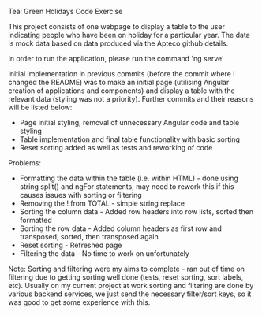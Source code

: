 Teal Green Holidays Code Exercise

This project consists of one webpage to display a table to the user indicating people who have been on holiday for a particular year. The data is mock data based on data produced via the Apteco github details.

In order to run the application, please run the command 'ng serve'

Initial implementation in previous commits (before the commit where I changed the README) was to make an initial page (utilising Angular creation of applications and components) and display a table with the relevant data (styling was not a priority).
Further commits and their reasons will be listed below:
- Page initial styling, removal of unnecessary Angular code and table styling
- Table implementation and final table functionality with basic sorting
- Reset sorting added as well as tests and reworking of code

Problems:
- Formatting the data within the table (i.e. within HTML) - done using string split() and ngFor statements, may need to rework this if this causes issues with sorting or filtering
- Removing the ! from TOTAL - simple string replace
- Sorting the column data - Added row headers into row lists, sorted then formatted
- Sorting the row data - Added column headers as first row and transposed, sorted, then transposed again
- Reset sorting - Refreshed page
- Filtering the data - No time to work on unfortunately

Note: Sorting and filtering were my aims to complete - ran out of time on filtering due to getting sorting well done (tests, reset sorting, sort labels, etc). Usually on my current project at work sorting and filtering are done by various backend services, we just send the necessary filter/sort keys, so it was good to get some experience with this.